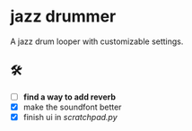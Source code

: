 # jazz drummer

A jazz drum looper with customizable settings.

## 🛠

- [ ] **find a way to add reverb**
- [x] make the soundfont better
- [x] finish ui in *scratchpad.py*